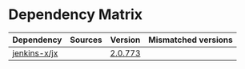 # Dependency Matrix

Dependency | Sources | Version | Mismatched versions
---------- | ------- | ------- | -------------------
[jenkins-x/jx](https://github.com/jenkins-x/jx.git) |  | [2.0.773](https://github.com/jenkins-x/jx/releases/tag/v2.0.773) | 
